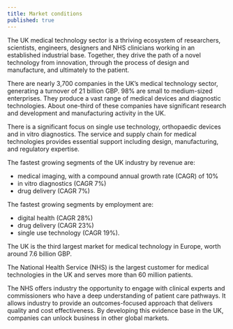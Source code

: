 ```yaml
---
title: Market conditions
published: true
---
```


The UK medical technology sector is a thriving ecosystem of researchers, scientists, engineers, designers and NHS clinicians working in an established industrial base. Together, they drive the path of a novel technology from innovation, through the process of design and manufacture, and ultimately to the patient.

There are nearly 3,700 companies in the UK’s medical technology sector, generating a turnover of 21 billion GBP. 98% are small to medium-sized enterprises. They produce a vast range of medical devices and diagnostic technologies. About one-third of these companies have significant research and development and manufacturing activity in the UK.

There is a significant focus on single use technology, orthopaedic devices and in vitro diagnostics. The service and supply chain for medical technologies provides essential support including design, manufacturing, and regulatory expertise.

The fastest growing segments of the UK industry by revenue are: 

- medical imaging, with a compound annual growth rate (CAGR) of 10%
- in vitro diagnostics (CAGR 7%)
- drug delivery (CAGR 7%)

The fastest growing segments by employment are: 

- digital health (CAGR 28%)
- drug delivery (CAGR 23%)
- single use technology (CAGR 19%).

The UK is the third largest market for medical technology in Europe, worth around 7.6 billion GBP.

The National Health Service (NHS) is the largest customer for medical technologies in the UK and serves more than 60 million patients.

The NHS offers industry the opportunity to engage with clinical experts and commissioners who have a deep understanding of patient care pathways. It allows industry to provide an outcomes-focused approach that delivers quality and cost effectiveness. By developing this evidence base in the UK, companies can unlock business in other global markets.
